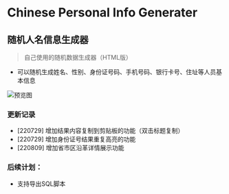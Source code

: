 # Chinese Personal Info Generater

## 随机人名信息生成器

> 自己使用的随机数据生成器（HTML版）

- 可以随机生成姓名、性别、身份证号码、手机号码、银行卡号、住址等人员基本信息

![预览图](https://user-images.githubusercontent.com/50565040/183583040-f46ba121-2e42-449f-aefb-93fffe7604c5.png)


### 更新记录
- [220729] 增加结果内容复制到剪贴板的功能（双击标题复制）
- [220729] 增加身份证号结果重复高亮的功能
- [220809] 增加省市区沿革详情展示功能


### 后续计划：
- 支持导出SQL脚本
